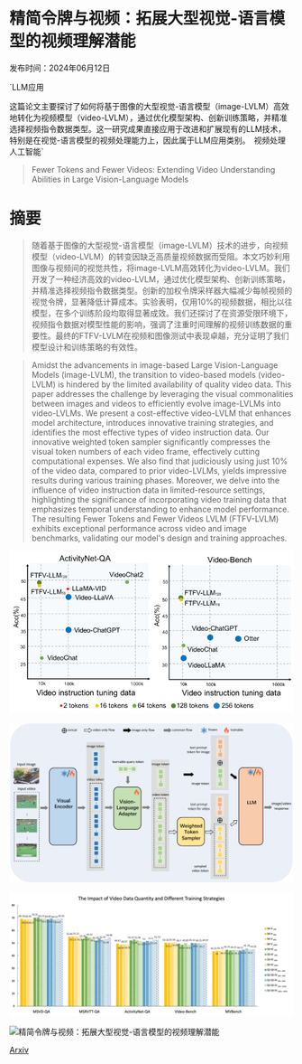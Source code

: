 # 精简令牌与视频：拓展大型视觉-语言模型的视频理解潜能

发布时间：2024年06月12日

`LLM应用

这篇论文主要探讨了如何将基于图像的大型视觉-语言模型（image-LVLM）高效地转化为视频模型（video-LVLM），通过优化模型架构、创新训练策略，并精准选择视频指令数据类型。这一研究成果直接应用于改进和扩展现有的LLM技术，特别是在视觉-语言模型的视频处理能力上，因此属于LLM应用类别。` `视频处理` `人工智能`

> Fewer Tokens and Fewer Videos: Extending Video Understanding Abilities in Large Vision-Language Models

# 摘要

> 随着基于图像的大型视觉-语言模型（image-LVLM）技术的进步，向视频模型（video-LVLM）的转变因缺乏高质量视频数据而受阻。本文巧妙利用图像与视频间的视觉共性，将image-LVLM高效转化为video-LVLM。我们开发了一种经济高效的video-LVLM，通过优化模型架构、创新训练策略，并精准选择视频指令数据类型。创新的加权令牌采样器大幅减少每帧视频的视觉令牌，显著降低计算成本。实验表明，仅用10%的视频数据，相比以往模型，在多个训练阶段均取得显著成效。我们还探讨了在资源受限环境下，视频指令数据对模型性能的影响，强调了注重时间理解的视频训练数据的重要性。最终的FTFV-LVLM在视频和图像测试中表现卓越，充分证明了我们模型设计和训练策略的有效性。

> Amidst the advancements in image-based Large Vision-Language Models (image-LVLM), the transition to video-based models (video-LVLM) is hindered by the limited availability of quality video data. This paper addresses the challenge by leveraging the visual commonalities between images and videos to efficiently evolve image-LVLMs into video-LVLMs. We present a cost-effective video-LVLM that enhances model architecture, introduces innovative training strategies, and identifies the most effective types of video instruction data. Our innovative weighted token sampler significantly compresses the visual token numbers of each video frame, effectively cutting computational expenses. We also find that judiciously using just 10% of the video data, compared to prior video-LVLMs, yields impressive results during various training phases. Moreover, we delve into the influence of video instruction data in limited-resource settings, highlighting the significance of incorporating video training data that emphasizes temporal understanding to enhance model performance. The resulting Fewer Tokens and Fewer Videos LVLM (FTFV-LVLM) exhibits exceptional performance across video and image benchmarks, validating our model's design and training approaches.

![精简令牌与视频：拓展大型视觉-语言模型的视频理解潜能](../../../paper_images/2406.08024/x1.png)

![精简令牌与视频：拓展大型视觉-语言模型的视频理解潜能](../../../paper_images/2406.08024/x2.png)

![精简令牌与视频：拓展大型视觉-语言模型的视频理解潜能](../../../paper_images/2406.08024/amount3.png)

![精简令牌与视频：拓展大型视觉-语言模型的视频理解潜能](../../../paper_images/2406.08024/sample_video.png)

[Arxiv](https://arxiv.org/abs/2406.08024)